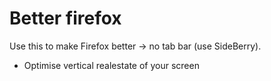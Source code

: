 # Better firefox
Use this to make Firefox better -> no tab bar (use SideBerry).

- Optimise vertical realestate of your screen
